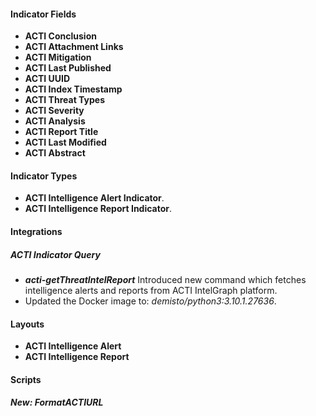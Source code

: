 
#### Indicator Fields
- **ACTI Conclusion**
- **ACTI Attachment Links**
- **ACTI Mitigation**
- **ACTI Last Published**
- **ACTI UUID**
- **ACTI Index Timestamp**
- **ACTI Threat Types**
- **ACTI Severity**
- **ACTI Analysis**
- **ACTI Report Title**
- **ACTI Last Modified**
- **ACTI Abstract**

#### Indicator Types
- **ACTI Intelligence Alert Indicator**.
- **ACTI Intelligence Report Indicator**.

#### Integrations
##### ACTI Indicator Query
- ***acti-getThreatIntelReport*** Introduced new command which fetches intelligence alerts and reports from ACTI IntelGraph platform.
- Updated the Docker image to: *demisto/python3:3.10.1.27636*.



#### Layouts
- **ACTI Intelligence Alert**
- **ACTI Intelligence Report**

#### Scripts
##### New: FormatACTIURL